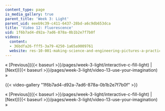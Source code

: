 ```yaml
---
content_type: page
is_media_gallery: true
parent_title: 'Week 3: Light'
parent_uid: eeeb9c39-c411-6437-28bd-a6c9db653dca
title: 'Video 12: Fluorescence'
uid: 1f6b7ad4-d92a-7ad6-878a-0b1b2e7f7b0f
videos:
  content:
  - 36bdfa26-fff5-3a79-4250-1a65a9009761
  website: res-10-001-making-science-and-engineering-pictures-a-practical-guide-to-presenting-your-work-spring-2016
---
```


« [Previous]({{< baseurl >}}/pages/week-3-light/interactive-c-fill-light) | [Next]({{< baseurl >}}/pages/week-3-light/video-13-use-your-imagination) »

{{< video-gallery "1f6b7ad4-d92a-7ad6-878a-0b1b2e7f7b0f" >}}


« [Previous]({{< baseurl >}}/pages/week-3-light/interactive-c-fill-light) | [Next]({{< baseurl >}}/pages/week-3-light/video-13-use-your-imagination) »